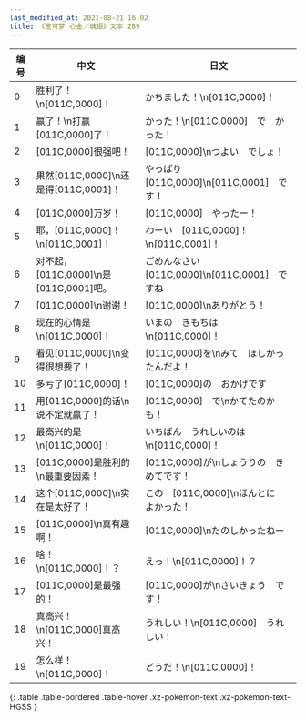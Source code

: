 ```yaml
---
last_modified_at: 2021-08-21 16:02
title: 《宝可梦 心金／魂银》文本 289
---
```

| 编号 | 中文 | 日文 |
| ---- | ---- | ---- |
| 0 | 胜利了！\n[011C,0000]！ | かちました！\n[011C,0000]！ |
| 1 | 赢了！\n打赢[011C,0000]了！ | かった！\n[011C,0000]　で　かった！ |
| 2 | [011C,0000]很强吧！ | [011C,0000]\nつよい　でしょ！ |
| 3 | 果然[011C,0000]\n还是得[011C,0001]！ | やっぱり　[011C,0000]\n[011C,0001]　です！ |
| 4 | [011C,0000]万岁！ | [011C,0000]　やったー！ |
| 5 | 耶，[011C,0000]！\n[011C,0001]！ | わーい　[011C,0000]！\n[011C,0001]！ |
| 6 | 对不起，[011C,0000]\n是[011C,0001]吧。 | ごめんなさい　[011C,0000]\n[011C,0001]　ですね |
| 7 | [011C,0000]\n谢谢！ | [011C,0000]\nありがとう！ |
| 8 | 现在的心情是\n[011C,0000]！ | いまの　きもちは\n[011C,0000]！ |
| 9 | 看见[011C,0000]\n变得很想要了！ | [011C,0000]を\nみて　ほしかったんだよ！ |
| 10 | 多亏了[011C,0000]！ | [011C,0000]の　おかげです |
| 11 | 用[011C,0000]的话\n说不定就赢了！ | [011C,0000]　で\nかてたのかも！ |
| 12 | 最高兴的是\n[011C,0000]！ | いちばん　うれしいのは\n[011C,0000]！ |
| 13 | [011C,0000]是胜利的\n最重要因素！ | [011C,0000]が\nしょうりの　きめてです！ |
| 14 | 这个[011C,0000]\n实在是太好了！ | この　[011C,0000]\nほんとに　よかった！ |
| 15 | [011C,0000]\n真有趣啊！ | [011C,0000]\nたのしかったねー |
| 16 | 啥！\n[011C,0000]！？ | えっ！\n[011C,0000]！？ |
| 17 | [011C,0000]是最强的！ | [011C,0000]が\nさいきょう　です！ |
| 18 | 真高兴！\n[011C,0000]真高兴！ | うれしい！\n[011C,0000]　うれしい！ |
| 19 | 怎么样！\n[011C,0000]！ | どうだ！\n[011C,0000]！ |
{: .table .table-bordered .table-hover .xz-pokemon-text .xz-pokemon-text-HGSS }